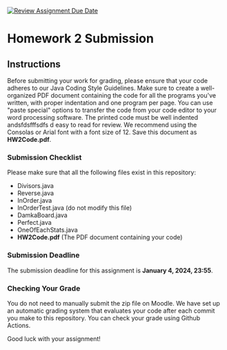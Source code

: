 [![Review Assignment Due Date](https://classroom.github.com/assets/deadline-readme-button-24ddc0f5d75046c5622901739e7c5dd533143b0c8e959d652212380cedb1ea36.svg)](https://classroom.github.com/a/JTd5DBze)
# Homework 2 Submission

## Instructions

Before submitting your work for grading, please ensure that your code adheres to our Java Coding Style Guidelines. 
Make sure to create a well-organized PDF document containing the code for all the programs you've written, with proper indentation and one program per page.
You can use "paste special" options to transfer the code from your code editor to your word processing software.
The printed code must be well indented andsfdsfffsdfs d easy to read for review. We recommend using the Consolas or Arial font with a font size of 12. Save this document as **HW2Code.pdf**.

### Submission Checklist

Please make sure that all the following files exist in this repository:

- Divisors.java
- Reverse.java
- InOrder.java
- InOrderTest.java (do not modify this file)
- DamkaBoard.java
- Perfect.java
- OneOfEachStats.java
- **HW2Code.pdf** (The PDF document containing your code)

### Submission Deadline

The submission deadline for this assignment is **January 4, 2024, 23:55**.

### Checking Your Grade

You do not need to manually submit the zip file on Moodle. 
We have set up an automatic grading system that evaluates your code after each commit you make to this repository. 
You can check your grade using Github Actions.

Good luck with your assignment!
